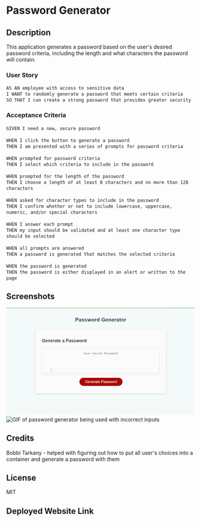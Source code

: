 # Password Generator
## Description
This application generates a password based on the user's desired password criteria, including the length and what characters the password will contain. 

### User Story
```
AS AN employee with access to sensitive data
I WANT to randomly generate a password that meets certain criteria
SO THAT I can create a strong password that provides greater security
```

### Acceptance Criteria

```
GIVEN I need a new, secure password

WHEN I click the button to generate a password
THEN I am presented with a series of prompts for password criteria

WHEN prompted for password criteria
THEN I select which criteria to include in the password

WHEN prompted for the length of the password
THEN I choose a length of at least 8 characters and no more than 128 characters

WHEN asked for character types to include in the password
THEN I confirm whether or not to include lowercase, uppercase, numeric, and/or special characters

WHEN I answer each prompt
THEN my input should be validated and at least one character type should be selected

WHEN all prompts are answered
THEN a password is generated that matches the selected criteria

WHEN the password is generated
THEN the password is either displayed in an alert or written to the page
```

## Screenshots
![GIF of password generator being used with correct inputs](assets/images/password-generator.gif)  
![GIF of password generator being used with incorrect inputs](assets/images/password-generator2.gif)  

## Credits
Bobbi Tarkany - helped with figuring out how to put all user's choices into a container and generate a password with them

## License 
MIT

## Deployed Website Link
